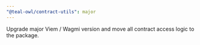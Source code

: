 ```yaml
---
"@teal-owl/contract-utils": major
---
```


Upgrade major Viem / Wagmi version and move all contract access logic to the package.

